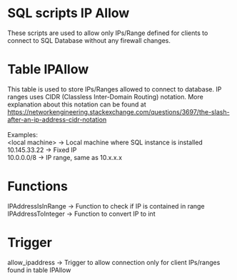 # SQL scripts IP Allow
These scripts are used to allow only IPs/Range defined for clients to connect to SQL Database without any firewall changes.

# Table IPAllow
This table is used to store IPs/Ranges allowed to connect to database. IP ranges uses CIDR (Classless Inter-Domain Routing) notation. More explanation about this notation can be found at https://networkengineering.stackexchange.com/questions/3697/the-slash-after-an-ip-address-cidr-notation<br>
<br>
Examples:<br>
\<local machine\> → Local machine where SQL instance is installed<br>
10.145.33.22 → Fixed IP<br>
10.0.0.0/8 → IP range, same as 10.x.x.x<br>
 
# Functions

IPAddressIsInRange → Function to check if IP is contained in range<br>
IPAddressToInteger → Function to convert IP to int

# Trigger

allow_ipaddress → Trigger to allow connection only for client IPs/ranges found in table IPAllow 
